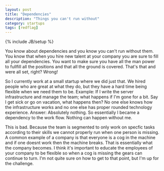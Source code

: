```yaml
---
layout: post
title: "Dependencies"
description: "Things you can't run without"
category: startups
tags: [redflag]
---
```

{% include JB/setup %}

You know about dependencies and you know you can't run without them. You know that when you hire new talent at your company you are sure to fill all your dependencies. You want to make sure you have all the man power to fullfill all the positions and that all the ground is covered. That's that and were all set, right? Wrong!

So I currently work at a small startup where we did just that. We hired people who are great at what they do, but they have a hard time being flexible when we need them to be. Example: If I write the server infrastructure and manage the team; what happens if I'm gone for a bit. Say I get sick or go on vacation, what happens then? No one else knows how the infrastructure works and no one else has proper rounded technology experience. Answer: Absolutely nothing. So essentially I became a dependency to the work flow. Nothing can happen without me.

This is bad. Because the team is segmented to only work on specfic tasks according to their skills we cannot properly run when one person is missing. A common example of a company is that everyone is a cog in the machine and if one doesnt work then the machine breaks. That is essentially what the company becomes. I think it's important to educate the employees of your company to be flexible so when a cog is missing the gears can continue to turn. I'm not quite sure on how to get to that point, but I'm up for the challenge.